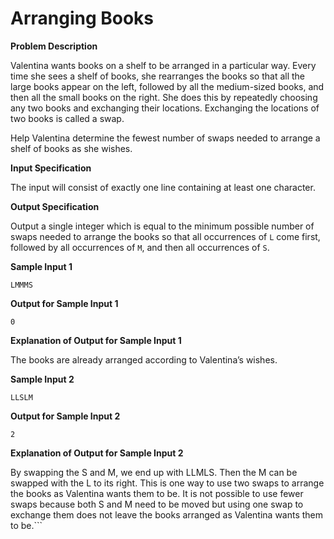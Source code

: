 # Arranging Books

**Problem Description**

Valentina wants books on a shelf to be arranged in a particular way. Every time she sees
a shelf of books, she rearranges the books so that all the large books appear on the left,
followed by all the medium-sized books, and then all the small books on the right. She does
this by repeatedly choosing any two books and exchanging their locations. Exchanging the
locations of two books is called a swap.

Help Valentina determine the fewest number of swaps needed to arrange a shelf of books as
she wishes.

**Input Specification**

The input will consist of exactly one line containing at least one character.


**Output Specification**

Output a single integer which is equal to the minimum possible number of swaps needed to
arrange the books so that all occurrences of `L` come first, followed by all occurrences of `M`,
and then all occurrences of `S`.

**Sample Input 1**
```
LMMMS
```

**Output for Sample Input 1**
```
0
```

**Explanation of Output for Sample Input 1**

The books are already arranged according to Valentina’s wishes.

**Sample Input 2**
```
LLSLM
```

**Output for Sample Input 2**
```
2
```

**Explanation of Output for Sample Input 2**

By swapping the S and M, we end up with LLMLS. Then the M can be swapped with the L to
its right. This is one way to use two swaps to arrange the books as Valentina wants them to
be. It is not possible to use fewer swaps because both S and M need to be moved but using
one swap to exchange them does not leave the books arranged as Valentina wants them to
be.```

